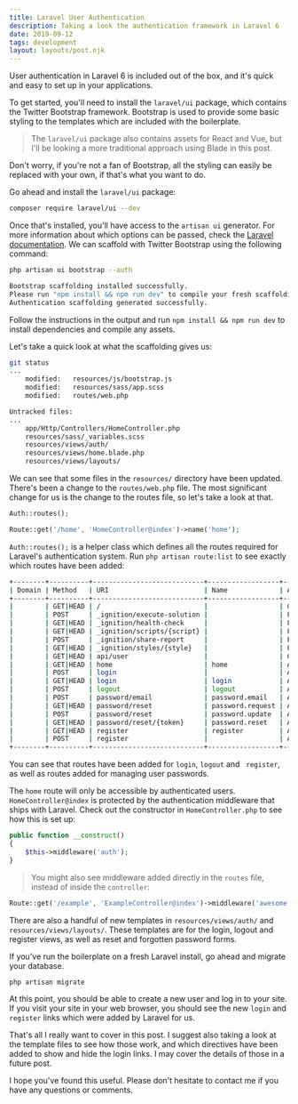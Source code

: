 ```yaml
---
title: Laravel User Authentication
description: Taking a look the authentication framework in Laravel 6
date: 2019-09-12
tags: development
layout: layouts/post.njk
---
```


User authentication in Laravel 6 is included out of the box, and it's quick and easy to set up in your applications. 

To get started, you'll need to install the `laravel/ui` package, which contains the Twitter Bootstrap framework. Bootstrap is used to provide some basic styling to the templates which are included with the  boilerplate. 

> The `laravel/ui` package also contains assets for React and Vue, but I'll be looking a more traditional approach using Blade in this post.

Don't worry, if you're not a fan of Bootstrap, all the styling can easily be replaced with your own, if that's what you want to do.

Go ahead and install the `laravel/ui` package:

``` bash
composer require laravel/ui --dev
```

Once that's installed, you'll have access to the `artisan ui` generator. For more information about which options can be passed, check the [Laravel documentation](https://laravel.com/docs/6.x/frontend). We can scaffold with Twitter Bootstrap using the following command:

``` bash
php artisan ui bootstrap --auth

Bootstrap scaffolding installed successfully.
Please run "npm install && npm run dev" to compile your fresh scaffolding.
Authentication scaffolding generated successfully.
```

Follow the instructions in the output and run `npm install && npm run dev` to install dependencies and compile any assets. 

Let's take a quick look at what the scaffolding gives us:

``` bash
git status
...
	modified:   resources/js/bootstrap.js
	modified:   resources/sass/app.scss
	modified:   routes/web.php

Untracked files:
...
	app/Http/Controllers/HomeController.php
	resources/sass/_variables.scss
	resources/views/auth/
	resources/views/home.blade.php
	resources/views/layouts/
```

We can see that some files in the `resources/` directory have been updated. There's been a change to the `routes/web.php` file. The most significant change for us is the change to the routes file, so let's take a look at that.

``` php
Auth::routes();

Route::get('/home', 'HomeController@index')->name('home');
```

`Auth::routes();` is a helper class which defines all the routes required for Laravel's authentication system. Run `php artisan route:list` to see exactly which routes have been added:

``` bash
+--------+----------+----------------------------+------------------+------------------------------------------------------------------------+-------------------------------------------------+
| Domain | Method   | URI                        | Name             | Action                                                                 | Middleware                                      |
+--------+----------+----------------------------+------------------+------------------------------------------------------------------------+-------------------------------------------------+
|        | GET|HEAD | /                          |                  | Closure                                                                | web                                             |
|        | POST     | _ignition/execute-solution |                  | Facade\Ignition\Http\Controllers\ExecuteSolutionController             | Facade\Ignition\Http\Middleware\IgnitionEnabled |
|        | GET|HEAD | _ignition/health-check     |                  | Facade\Ignition\Http\Controllers\HealthCheckController                 | Facade\Ignition\Http\Middleware\IgnitionEnabled |
|        | GET|HEAD | _ignition/scripts/{script} |                  | Facade\Ignition\Http\Controllers\ScriptController                      | Facade\Ignition\Http\Middleware\IgnitionEnabled |
|        | POST     | _ignition/share-report     |                  | Facade\Ignition\Http\Controllers\ShareReportController                 | Facade\Ignition\Http\Middleware\IgnitionEnabled |
|        | GET|HEAD | _ignition/styles/{style}   |                  | Facade\Ignition\Http\Controllers\StyleController                       | Facade\Ignition\Http\Middleware\IgnitionEnabled |
|        | GET|HEAD | api/user                   |                  | Closure                                                                | api,auth:api                                    |
|        | GET|HEAD | home                       | home             | App\Http\Controllers\HomeController@index                              | web,auth                                        |
|        | POST     | login                      |                  | App\Http\Controllers\Auth\LoginController@login                        | web,guest                                       |
|        | GET|HEAD | login                      | login            | App\Http\Controllers\Auth\LoginController@showLoginForm                | web,guest                                       |
|        | POST     | logout                     | logout           | App\Http\Controllers\Auth\LoginController@logout                       | web                                             |
|        | POST     | password/email             | password.email   | App\Http\Controllers\Auth\ForgotPasswordController@sendResetLinkEmail  | web,guest                                       |
|        | GET|HEAD | password/reset             | password.request | App\Http\Controllers\Auth\ForgotPasswordController@showLinkRequestForm | web,guest                                       |
|        | POST     | password/reset             | password.update  | App\Http\Controllers\Auth\ResetPasswordController@reset                | web,guest                                       |
|        | GET|HEAD | password/reset/{token}     | password.reset   | App\Http\Controllers\Auth\ResetPasswordController@showResetForm        | web,guest                                       |
|        | GET|HEAD | register                   | register         | App\Http\Controllers\Auth\RegisterController@showRegistrationForm      | web,guest                                       |
|        | POST     | register                   |                  | App\Http\Controllers\Auth\RegisterController@register                  | web,guest                                       |
+--------+----------+----------------------------+------------------+------------------------------------------------------------------------+-------------------------------------------------+
```

You can see that routes have been added for `login`, `logout` and ` register`, as well as routes added for managing user passwords.

The `home` route will only be accessible by authenticated users. `HomeController@index` is protected by the authentication middleware that ships with Laravel. Check out the constructor in `HomeController.php` to see how this is set up:

``` php
public function __construct()
{
    $this->middleware('auth');
}
```

> You might also see middleware added directly in the `routes` file, instead of inside the `controller`:

``` php
Route::get('/example', 'ExampleController@index')->middleware('awesome');
```

There are also a handful of new templates in `resources/views/auth/` and `resources/views/layouts/`. These templates are for the login, logout and register views, as well as reset and forgotten password forms. 

If you've run the boilerplate on a fresh Laravel install, go ahead and migrate your database.

``` bash
php artisan migrate
```

At this point, you should be able to create a new user and log in to your site. If you visit your site in your web browser, you should see the new `login` and `register` links which were added by Laravel for us.

That's all I really want to cover in this post. I suggest also taking a look at the template files to see how those work, and which directives have been added to show and hide the login links. I may cover the details of those in a future post.

I hope you've found this useful. Please don't hesitate to contact me if you have any questions or comments.
